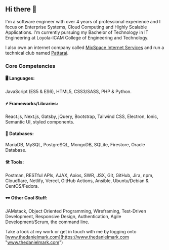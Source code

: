 ## Hi there 👋
I&apos;m a software engineer with over 4 years of professional experience and I focus on Enterprise Systems, Cloud Computing and Highly Scalable Applications. I&apos;m currently pursuing my Bachelor of Technology in IT Engineering at Loyola-ICAM College of Engineering and Technology.

I also own an internet company called [MixSpace Internet Services](https://mixspace.xyz) and run a technical club named [Pattarai](http://pattarai.in "www.pattarai.in").

### Core Competencies
#### 🖥️ Languages:
JavaScript (ES5 & ES6), HTML5, CSS3/SASS, PHP & Python.

#### ⚡ Frameworks/Libraries:
React.js, Next.js, Gatsby, jQuery, Bootstrap, Tailwind CSS, Electron, Ionic, Semantic UI, styled components.

#### 💾 Databases:
MariaDB, MySQL, PostgreSQL, MongoDB, SQLite, Firestore, Oracle Database.

#### 🛠️ Tools:
Postman, RESTful APIs, AJAX, Axios, SWR, JSX, Git, GitHub, Jira, npm, Cloudflare, Netlify, Vercel, GitHub Actions, Ansible, Ubuntu/Debian & CentOS/Fedora.

#### 🕶️ Other Cool Stuff:
JAMstack, Object Oriented Programming, Wireframing, Test-Driven Development, Responsive Design, Authentication, Agile Development/Scrum, the command line.

Take a look at my work or get in touch with me by logging onto [www.thedanielmark.com](https://www.thedanielmark.com "www.thedanielmark.com")

<!--
**thedanielmark/thedanielmark** is a ✨ _special_ ✨ repository because its `README.md` (this file) appears on your GitHub profile.

Here are some ideas to get you started:

- 🔭 I’m currently working on ...
- 🌱 I’m currently learning ...
- 👯 I’m looking to collaborate on ...
- 🤔 I’m looking for help with ...
- 💬 Ask me about ...
- 📫 How to reach me: ...
- 😄 Pronouns: ...
- ⚡ Fun fact: ...
-->
